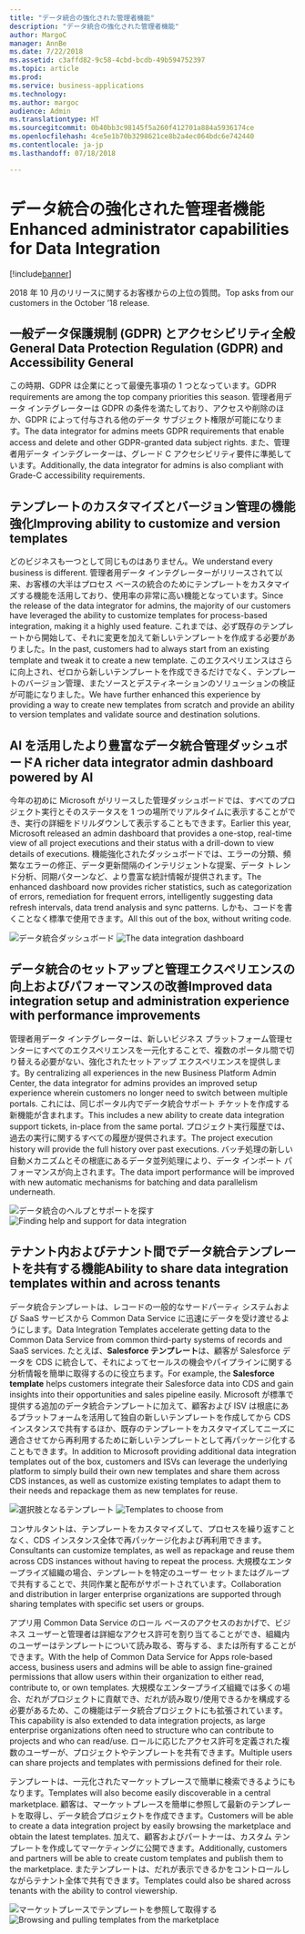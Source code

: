 ```yaml
---
title: "データ統合の強化された管理者機能"
description: "データ統合の強化された管理者機能"
author: MargoC
manager: AnnBe
ms.date: 7/22/2018
ms.assetid: c3affd82-9c58-4cbd-bcdb-49b594752397
ms.topic: article
ms.prod: 
ms.service: business-applications
ms.technology: 
ms.author: margoc
audience: Admin
ms.translationtype: HT
ms.sourcegitcommit: 0b40bb3c98145f5a260f412701a884a5936174ce
ms.openlocfilehash: 4ce5e1b70b3298621ce8b2a4ec064bdc6e742440
ms.contentlocale: ja-jp
ms.lasthandoff: 07/18/2018

---
```

#  <a name="enhanced-administrator-capabilities-for-data-integration"></a><span data-ttu-id="149f3-103">データ統合の強化された管理者機能</span><span class="sxs-lookup"><span data-stu-id="149f3-103">Enhanced administrator capabilities for Data Integration</span></span>


[!include[banner](../../includes/banner.md)]

<span data-ttu-id="149f3-104">2018 年 10 月のリリースに関するお客様からの上位の質問。</span><span class="sxs-lookup"><span data-stu-id="149f3-104">Top asks from our customers in the October ’18 release.</span></span>

   ## <a name="general-data-protection-regulation-gdpr-and-accessibility-general"></a><span data-ttu-id="149f3-105">一般データ保護規制 (GDPR) とアクセシビリティ全般</span><span class="sxs-lookup"><span data-stu-id="149f3-105">General Data Protection Regulation (GDPR) and Accessibility General</span></span>
   
   <span data-ttu-id="149f3-106">この時期、GDPR は企業にとって最優先事項の 1 つとなっています。</span><span class="sxs-lookup"><span data-stu-id="149f3-106">GDPR requirements are among the top company priorities this season.</span></span> <span data-ttu-id="149f3-107">管理者用データ インテグレーターは GDPR の条件を満たしており、アクセスや削除のほか、GDPR によって付与される他のデータ サブジェクト権限が可能になります。</span><span class="sxs-lookup"><span data-stu-id="149f3-107">The data integrator for admins meets GDPR requirements that enable access and delete and other GDPR-granted data subject rights.</span></span>
<span data-ttu-id="149f3-108">また、管理者用データ インテグレーターは、グレード C アクセシビリティ要件に準拠しています。</span><span class="sxs-lookup"><span data-stu-id="149f3-108">Additionally, the data integrator for admins is also compliant with Grade-C accessibility requirements.</span></span>

   ## <a name="improving-ability-to-customize-and-version-templates"></a><span data-ttu-id="149f3-109">テンプレートのカスタマイズとバージョン管理の機能強化</span><span class="sxs-lookup"><span data-stu-id="149f3-109">Improving ability to customize and version templates</span></span> 
   
   <span data-ttu-id="149f3-110">どのビジネスも一つとして同じものはありません。</span><span class="sxs-lookup"><span data-stu-id="149f3-110">We understand every business is different.</span></span> <span data-ttu-id="149f3-111">管理者用データ インテグレーターがリリースされて以来、お客様の大半はプロセス ベースの統合のためにテンプレートをカスタマイズする機能を活用しており、使用率の非常に高い機能となっています。</span><span class="sxs-lookup"><span data-stu-id="149f3-111">Since the release of the data integrator for admins, the majority of our customers have leveraged the ability to customize templates for process-based integration, making it a highly used feature.</span></span> <span data-ttu-id="149f3-112">これまでは、必ず既存のテンプレートから開始して、それに変更を加えて新しいテンプレートを作成する必要がありました。</span><span class="sxs-lookup"><span data-stu-id="149f3-112">In the past, customers had to always start from an existing template and tweak it to create a new template.</span></span> <span data-ttu-id="149f3-113">このエクスペリエンスはさらに向上され、ゼロから新しいテンプレートを作成できるだけでなく、テンプレートのバージョン管理、またソースとデスティネーションのソリューションの検証が可能になりました。</span><span class="sxs-lookup"><span data-stu-id="149f3-113">We have further enhanced this experience by providing a way to create new templates from scratch and provide an ability to version templates and validate source and destination solutions.</span></span>

   ## <a name="a-richer-data-integrator-admin-dashboard-powered-by-ai"></a><span data-ttu-id="149f3-114">AI を活用したより豊富なデータ統合管理ダッシュボード</span><span class="sxs-lookup"><span data-stu-id="149f3-114">A richer data integrator admin dashboard powered by AI</span></span>
   
   <span data-ttu-id="149f3-115">今年の初めに Microsoft がリリースした管理ダッシュボードでは、すべてのプロジェクト実行とそのステータスを 1 つの場所でリアルタイムに表示することができ、実行の詳細をドリルダウンして表示することもできます。</span><span class="sxs-lookup"><span data-stu-id="149f3-115">Earlier this year, Microsoft released an admin dashboard that provides a one-stop, real-time view of all project executions and their status with a drill-down to view details of executions.</span></span> <span data-ttu-id="149f3-116">機能強化されたダッシュボードでは、エラーの分類、頻繁なエラーの修正、データ更新間隔のインテリジェントな提案、データ トレンド分析、同期パターンなど、より豊富な統計情報が提供されます。</span><span class="sxs-lookup"><span data-stu-id="149f3-116">The enhanced dashboard now provides richer statistics, such as categorization of errors, remediation for frequent errors, intelligently suggesting data refresh intervals, data trend analysis and sync patterns.</span></span> <span data-ttu-id="149f3-117">しかも、コードを書くことなく標準で使用できます。</span><span class="sxs-lookup"><span data-stu-id="149f3-117">All this out of the box, without writing code.</span></span>

   <span data-ttu-id="149f3-118">![](media/data-integration-capability-admins-1.png "データ統合ダッシュボード") <!-- picture --></span><span class="sxs-lookup"><span data-stu-id="149f3-118">![](media/data-integration-capability-admins-1.png "The data integration dashboard") <!-- picture --></span></span>


   ## <a name="improved-data-integration-setup-and-administration-experience-with-performance-improvements"></a><span data-ttu-id="149f3-119">データ統合のセットアップと管理エクスペリエンスの向上およびパフォーマンスの改善</span><span class="sxs-lookup"><span data-stu-id="149f3-119">Improved data integration setup and administration experience with performance improvements</span></span>
   
   <span data-ttu-id="149f3-120">管理者用データ インテグレーターは、新しいビジネス プラットフォーム管理センターにすべてのエクスペリエンスを一元化することで、複数のポータル間で切り替える必要がない、強化されたセットアップ エクスペリエンスを提供します。</span><span class="sxs-lookup"><span data-stu-id="149f3-120">By centralizing all experiences in the new Business Platform Admin Center, the data integrator for admins provides an improved setup experience wherein customers no longer need to switch between multiple portals.</span></span> <span data-ttu-id="149f3-121">これには、同じポータル内でデータ統合サポート チケットを作成する新機能が含まれます。</span><span class="sxs-lookup"><span data-stu-id="149f3-121">This includes a new ability to create data integration support tickets, in-place from the same portal.</span></span> <span data-ttu-id="149f3-122">プロジェクト実行履歴では、過去の実行に関するすべての履歴が提供されます。</span><span class="sxs-lookup"><span data-stu-id="149f3-122">The project execution history will provide the full history over past executions.</span></span> <span data-ttu-id="149f3-123">バッチ処理の新しい自動メカニズムとその根底にあるデータ並列処理により、データ インポート パフォーマンスが向上されます。</span><span class="sxs-lookup"><span data-stu-id="149f3-123">The data import performance will be improved with new automatic mechanisms for batching and data parallelism underneath.</span></span>

   <span data-ttu-id="149f3-124">![](media/data-integration-capability-admins-2.png "データ統合のヘルプとサポートを探す") <!-- picture --></span><span class="sxs-lookup"><span data-stu-id="149f3-124">![](media/data-integration-capability-admins-2.png "Finding help and support for data integration") <!-- picture --></span></span>

<a name="templates"></a>
   ## <a name="ability-to-share-data-integration-templates-within-and-across-tenants"></a><span data-ttu-id="149f3-125">テナント内およびテナント間でデータ統合テンプレートを共有する機能</span><span class="sxs-lookup"><span data-stu-id="149f3-125">Ability to share data integration templates within and across tenants</span></span> 
   
   <span data-ttu-id="149f3-126">データ統合テンプレートは、レコードの一般的なサードパーティ システムおよび SaaS サービスから Common Data Service に迅速にデータを受け渡せるようにします。</span><span class="sxs-lookup"><span data-stu-id="149f3-126">Data Integration Templates accelerate getting data to the Common Data Service from common third-party systems of records and SaaS services.</span></span> <span data-ttu-id="149f3-127">たとえば、**Salesforce テンプレート**は、顧客が Salesforce データを CDS に統合して、それによってセールスの機会やパイプラインに関する分析情報を簡単に取得するのに役立ちます。</span><span class="sxs-lookup"><span data-stu-id="149f3-127">For example, the **Salesforce template** helps customers integrate their Salesforce data into CDS and gain insights into their opportunities and sales pipeline easily.</span></span> <span data-ttu-id="149f3-128">Microsoft が標準で提供する追加のデータ統合テンプレートに加えて、顧客および ISV は根底にあるプラットフォームを活用して独自の新しいテンプレートを作成してから CDS インスタンスで共有するほか、既存のテンプレートをカスタマイズしてニーズに適合させてから再利用するために新しいテンプレートとして再パッケージ化することもできます。</span><span class="sxs-lookup"><span data-stu-id="149f3-128">In addition to Microsoft providing additional data integration templates out of the box, customers and ISVs can leverage the underlying platform to simply build their own new templates and share them across CDS instances, as well as customize existing templates to adapt them to their needs and repackage them as new templates for reuse.</span></span>

   <span data-ttu-id="149f3-129">![](media/6-1.png "選択肢となるテンプレート") <!-- picture --></span><span class="sxs-lookup"><span data-stu-id="149f3-129">![](media/6-1.png "Templates to choose from") <!-- picture --></span></span>


   <span data-ttu-id="149f3-130">コンサルタントは、テンプレートをカスタマイズして、プロセスを繰り返すことなく、CDS インスタンス全体で再パッケージ化および再利用できます。</span><span class="sxs-lookup"><span data-stu-id="149f3-130">Consultants can customize templates, as well as repackage and reuse them across CDS instances without having to repeat the process.</span></span> <span data-ttu-id="149f3-131">大規模なエンタープライズ組織の場合、テンプレートを特定のユーザー セットまたはグループで共有することで、共同作業と配布がサポートされています。</span><span class="sxs-lookup"><span data-stu-id="149f3-131">Collaboration and distribution in larger enterprise organizations are supported through sharing templates with specific set users or groups.</span></span>

   <span data-ttu-id="149f3-132">アプリ用 Common Data Service のロール ベースのアクセスのおかげで、ビジネス ユーザーと管理者は詳細なアクセス許可を割り当てることができ、組織内のユーザーはテンプレートについて読み取る、寄与する、または所有することができます。</span><span class="sxs-lookup"><span data-stu-id="149f3-132">With the help of Common Data Service for Apps role-based access, business users and admins will be able to assign fine-grained permissions that allow users within their organization to either read, contribute to, or own templates.</span></span> <span data-ttu-id="149f3-133">大規模なエンタープライズ組織では多くの場合、だれがプロジェクトに貢献でき、だれが読み取り/使用できるかを構成する必要があるため、この機能はデータ統合プロジェクトにも拡張されています。</span><span class="sxs-lookup"><span data-stu-id="149f3-133">This capability is also extended to data integration projects, as large enterprise organizations often need to structure who can contribute to projects and who can read/use.</span></span> <span data-ttu-id="149f3-134">ロールに応じたアクセス許可を定義された複数のユーザーが、プロジェクトやテンプレートを共有できます。</span><span class="sxs-lookup"><span data-stu-id="149f3-134">Multiple users can share projects and templates with permissions defined for their role.</span></span>

   <span data-ttu-id="149f3-135">テンプレートは、一元化されたマーケットプレースで簡単に検索できるようにもなります。</span><span class="sxs-lookup"><span data-stu-id="149f3-135">Templates will also become easily discoverable in a central marketplace.</span></span>
<span data-ttu-id="149f3-136">顧客は、マーケットプレースを簡単に参照して最新のテンプレートを取得し、データ統合プロジェクトを作成できます。</span><span class="sxs-lookup"><span data-stu-id="149f3-136">Customers will be able to create a data integration project by easily browsing the marketplace and obtain the latest templates.</span></span> <span data-ttu-id="149f3-137">加えて、顧客およびパートナーは、カスタム テンプレートを作成してマーケティングに公開できます。</span><span class="sxs-lookup"><span data-stu-id="149f3-137">Additionally, customers and partners will be able to create custom templates and publish them to the marketplace.</span></span>
<span data-ttu-id="149f3-138">またテンプレートは、だれが表示できるかをコントロールしながらテナント全体で共有できます。</span><span class="sxs-lookup"><span data-stu-id="149f3-138">Templates could also be shared across tenants with the ability to control viewership.</span></span>

   <span data-ttu-id="149f3-139">![](media/6-2.png "マーケットプレースでテンプレートを参照して取得する") <!-- picture --></span><span class="sxs-lookup"><span data-stu-id="149f3-139">![](media/6-2.png "Browsing and pulling templates from the marketplace") <!-- picture --></span></span>

